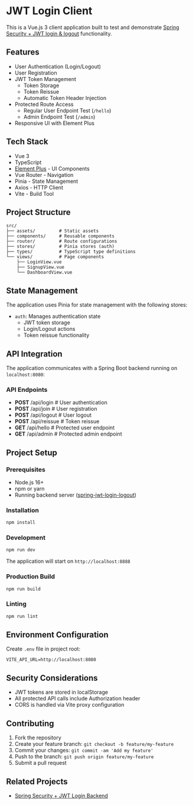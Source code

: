 # JWT Login Client

This is a Vue.js 3 client application built to test and demonstrate [Spring Security + JWT login & logout](https://github.com/yelm-212/spring-jwt-login-logout) functionality.

## Features

- User Authentication (Login/Logout)
- User Registration
- JWT Token Management
    - Token Storage
    - Token Reissue
    - Automatic Token Header Injection
- Protected Route Access
    - Regular User Endpoint Test (`/hello`)
    - Admin Endpoint Test (`/admin`)
- Responsive UI with Element Plus

## Tech Stack

- Vue 3
- TypeScript
- [Element Plus](https://element-plus.org/) - UI Components
- Vue Router - Navigation
- Pinia - State Management
- Axios - HTTP Client
- Vite - Build Tool

## Project Structure

```
src/
├── assets/         # Static assets
├── components/     # Reusable components
├── router/         # Route configurations
├── stores/         # Pinia stores (auth)
├── types/          # TypeScript type definitions
└── views/          # Page components
    ├── LoginView.vue
    ├── SignupView.vue
    └── DashboardView.vue
```

## State Management

The application uses Pinia for state management with the following stores:

- `auth`: Manages authentication state
    - JWT token storage
    - Login/Logout actions
    - Token reissue functionality

## API Integration

The application communicates with a Spring Boot backend running on `localhost:8080`:

### API Endpoints

- **POST** /api/login    # User authentication
- **POST** /api/join     # User registration
- **POST** /api/logout   # User logout
- **POST** /api/reissue  # Token reissue
- **GET**  /api/hello    # Protected user endpoint
- **GET**  /api/admin    # Protected admin endpoint

## Project Setup

### Prerequisites

- Node.js 16+
- npm or yarn
- Running backend server ([spring-jwt-login-logout](https://github.com/yelm-212/spring-jwt-login-logout))

### Installation

```sh
npm install
```

### Development

```sh
npm run dev
```

The application will start on `http://localhost:8888`

### Production Build

```sh
npm run build
```

### Linting

```sh
npm run lint
```

## Environment Configuration

Create `.env` file in project root:

```env
VITE_API_URL=http://localhost:8080
```

## Security Considerations

- JWT tokens are stored in localStorage
- All protected API calls include Authorization header
- CORS is handled via Vite proxy configuration

## Contributing

1. Fork the repository
2. Create your feature branch: `git checkout -b feature/my-feature`
3. Commit your changes: `git commit -am 'Add my feature'`
4. Push to the branch: `git push origin feature/my-feature`
5. Submit a pull request

## Related Projects

- [Spring Security + JWT Login Backend](https://github.com/yelm-212/spring-jwt-login-logout)
